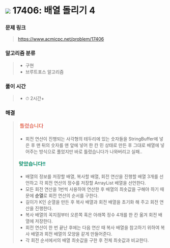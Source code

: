 # <img src="https://static.solved.ac/tier_small/12.svg" width=30> 17406: 배열 돌리기 4 

### 문제 링크
> https://www.acmicpc.net/problem/17406

### 알고리즘 분류
>- 구현
>- 브루트포스 알고리즘

### 풀이 시간
>- ⏱ 2시간+

### 해결
> ![bad](../../../Img/bad.png)  
>- 회전 연산이 진행되는 사각형의 테두리에 있는 숫자들을 StringBuffer에 넣은 후 맨 뒤의 숫자를 맨 앞에 넣어 한 칸 민 상태로 만든 후 그대로 배열에 넣어주는 방식으로 풀었지만 바로 틀렸습니다가 나와버리고 실패..
>
> ![good](../../../Img/good.png)
>- 배열의 정보를 저장할 배열, 복사할 배열, 회전 연산을 진행할 배열 3개를 선언하고 각 회전 연산의 정수를 저장할 ArrayList 배열을 선언한다.
>- 모든 회전 연산을 1번씩 사용하여 연산한 후 배열의 최솟값을 구해야 하기 때문에 **순열**로 회전 연산의 순서를 구한다.
>- 길이가 K인 순열을 만든 후 복사 배열과 회전 배열을 초기화 해 주고 회전 연산을 진행한다.
>- 복사 배열의 꼭지점부터 오른쪽 혹은 아래쪽 정수 4개를 한 칸 옮겨 회전 배열에 저장한다.
>- 회전 연산이 한 번 끝난 후에는 다음 연산 때 복사 배열을 참고하기 위하여 복사 배열과 회전 배열의 모양을 같게 만들어준다.
>- 각 회전 순서에서의 배열 최솟값을 구한 후 전체 최솟값과 비교한다.